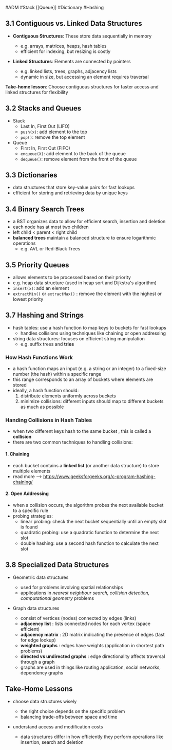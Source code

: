 #ADM #Stack [[Queue]] #Dictionary #Hashing
## 3.1 Contiguous vs. Linked Data Structures

* **Contiguous Structures**: These store data sequentially in memory

  * e.g. arrays, matrices, heaps, hash tables
  * efficient for indexing, but resizing is costly
* **Linked Structures**: Elements are connected by pointers

  * e.g. linked lists, trees, graphs, adjacency lists
  * dynamic in size, but accessing an element requires traversal

**Take-home lesson**: Choose contiguous structures for faster access and linked structures for flexibility

## 3.2 Stacks and Queues

* Stack
  * Last In, First Out (LIFO)
  * `push(x)`: add element to the top
  * `pop()`: remove the top element
* Queue
  * First In, First Out (FIFO)
  * `enqueue(X)`: add element to the back of the queue
  * `dequeue()`: remove element from the front of the queue

## 3.3 Dictionaries

* data structures that store key-value pairs for fast lookups
* efficient for storing and retrieving data by unique keys

## 3.4 Binary Search Trees

* a BST organizes data to allow for efficient search, insertion and deletion
* each node has at most two children
* left child < parent < right child
* **balanced trees** maintain a balanced structure to ensure logarithmic operations
  * e.g. AVL or Red-Black Trees

## 3.5 Priority Queues

* allows elements to be processed based on their priority
* e.g. heap data structure (used in heap sort and Dijkstra's algorithm)
* `insert(x)`: add an element
* `extractMin()` or `extractMax()` : remove the element with the highest or lowest priority

## 3.7 Hashing and Strings

* hash tables: use a hash function to map keys to buckets for fast lookups
  * handles collisions using techniques like chaining or open addressing
* string data structures: focuses on efficient string manipulation
  * e.g. suffix trees and **tries**

### How Hash Functions Work

* a hash function maps an input (e.g. a string or an integer) to a fixed-size number (the hash) within a specific range
* this range corresponds to an array of buckets where elements are stored
* ideally, a hash function should:
  1. distribute elements uniformly across buckets
  2. minimize collisions: different inputs should map to different buckets as much as possible

### Handing Collisions in Hash Tables

* when two different keys hash to the same bucket , this is called a **collision**
* there are two common techniques to handling collisions:

#### 1. Chaining

* each bucket contains a **linked list** (or another data structure) to store multiple elements
* read more --> https://www.geeksforgeeks.org/c-program-hashing-chaining/

#### 2. Open Addressing

* when a collision occurs, the algorithm probes the next available bucket to a specific rule
* probing strategies:
  * linear probing: check the next bucket sequentially until an empty slot is found
  * quadratic probing: use a quadratic function to determine the next slot
  * double hashing: use a second hash function to calculate the next slot

## 3.8 Specialized Data Structures

* Geometric data structures

  * used for problems involving spatial relationships
  * applications in *nearest neighbour search, collision detection, computational geometry* problems
* Graph data structures

  * consist of vertices (nodes) connected by edges (links)
  * **adjacency list** : lists connected nodes for each vertex (space efficient)
  * **adjacency matrix** : 2D matrix indicating the presence of edges (fast for edge lookup)
  * **weighted graphs** : edges have weights (application in shortest path problems)
  * **directed vs undirected graphs** : edge directionality affects traversal through a graph
  * graphs are used in things like routing application, social networks, dependency graphs

## Take-Home Lessons

* choose data structures wisely

  * the right choice depends on the specific problem
  * balancing trade-offs between space and time
* understand access and modification costs

  * data structures differ in how efficiently they perform operations like insertion, search and deletion
